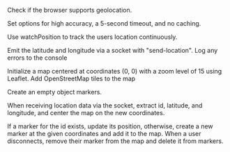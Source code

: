 Check if the browser supports geolocation.

Set options for high accuracy, a 5-second timeout, and no caching.

Use watchPosition to track the users location continuously.

Emit the latitude and longitude via a socket with "send-location". Log any errors to the console

Initialize a map centered at coordinates (0, 0) with a zoom level of 15 using Leaflet. Add OpenStreetMap tiles to the map 

Create an empty object markers.

When receiving location data via the socket, extract id, latitude, and longitude, and center the map on the new coordinates.

If a marker for the id exists, update its position, otherwise, create a new marker at the given coordinates and add it to the map. When a user disconnects, remove their marker from the map and delete it from markers.